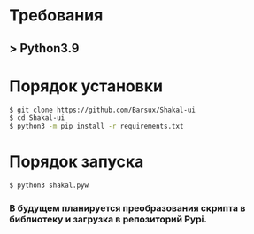 # Требования
## > Python3.9
#
#
# Порядок установки
``` bash
$ git clone https://github.com/Barsux/Shakal-ui
$ cd Shakal-ui
$ python3 -m pip install -r requirements.txt
```

# Порядок запуска
``` bash
$ python3 shakal.pyw
```

### В будущем планируется преобразования скрипта в библиотеку и загрузка в репозиторий Pypi.